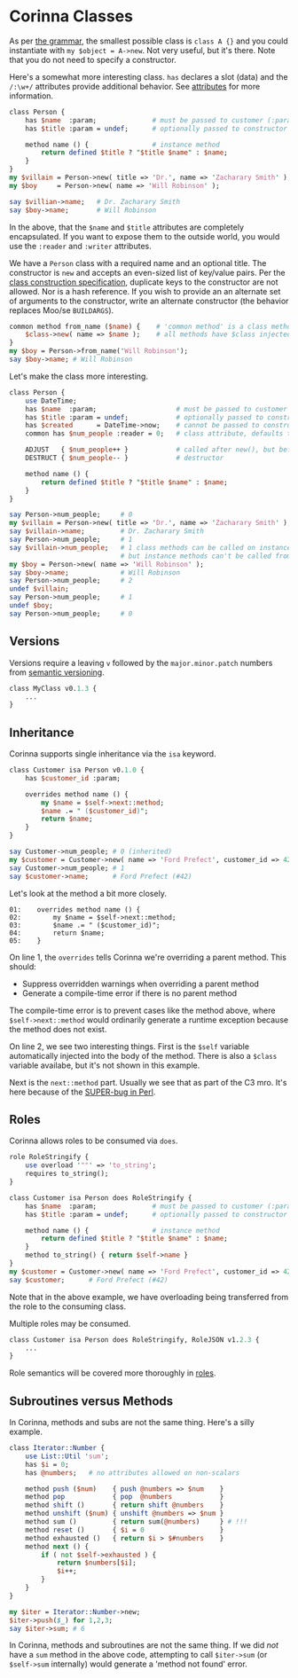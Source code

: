 # Corinna Classes

As per [the grammar](grammar.md), the smallest possible class is `class A
{}` and you could instantiate with `my $object = A->new`. Not very useful, but
it's there. Note that you do not need to specify a constructor.

Here's a somewhat more interesting class. `has` declares a slot (data) and the
`/:\w+/` attributes provide additional behavior. See
[attributes](attributes.md) for more information.

```perl
class Person {
    has $name  :param;              # must be passed to customer (:param)
    has $title :param = undef;      # optionally passed to constructor (:param, but with default)

    method name () {                # instance method
        return defined $title ? "$title $name" : $name;
    }
}
my $villain = Person->new( title => 'Dr.', name => 'Zacharary Smith' );
my $boy     = Person->new( name => 'Will Robinson' );

say $villian->name;   # Dr. Zacharary Smith
say $boy->name;       # Will Robinson
```

In the above, that the `$name` and `$title` attributes are completely
encapsulated. If you want to expose them to the outside world, you would use
the `:reader` and `:writer` attributes.

We have a `Person` class with a required name and an optional
title. The constructor is `new` and accepts an even-sized list of key/value
pairs. Per the [class construction specification](class-construction.md),
duplicate keys to the constructor are not allowed. Nor is a hash reference. If
you wish to provide an an alternate set of arguments to the constructor, write
an alternate constructor (the behavior replaces Moo/se `BUILDARGS`).

```perl
common method from_name ($name) {    # 'common method' is a class method
    $class->new( name => $name );    # all methods have $class injected.
}
my $boy = Person->from_name('Will Robinson');
say $boy->name; # Will Robinson
```

Let's make the class more interesting.

```perl
class Person {
    use DateTime;
    has $name  :param;                    # must be passed to customer (:param)
    has $title :param = undef;            # optionally passed to constructor (:param, but with default)
    has $created      = DateTime->now;    # cannot be passed to constructor (no :param)
    common has $num_people :reader = 0;   # class attribute, defaults to 0 (common, with reader method)

    ADJUST   { $num_people++ }            # called after new(), but before returned to consumer (BUILD)
    DESTRUCT { $num_people-- }            # destructor

    method name () {
        return defined $title ? "$title $name" : $name;
    }
}

say Person->num_people;     # 0
my $villain = Person->new( title => 'Dr.', name => 'Zacharary Smith' );
say $villain->name;         # Dr. Zacharary Smith
say Person->num_people;     # 1
say $villain->num_people;   # 1 class methods can be called on instances
                            # but instance methods can't be called from classnames or methods
my $boy = Person->new( name => 'Will Robinson' );
say $boy->name;             # Will Robinson
say Person->num_people;     # 2
undef $villain;
say Person->num_people;     # 1
undef $boy;
say Person->num_people;     # 0
```

## Versions

Versions require a leaving `v` followed by the `major.minor.patch` numbers from [semantic versioning](https://semver.org/).

```perl
class MyClass v0.1.3 {
    ...
}
```

## Inheritance

Corinna supports single inheritance via the `isa` keyword.

```perl
class Customer isa Person v0.1.0 {
    has $customer_id :param;

    overrides method name () {
        my $name = $self->next::method;
        $name .= " ($customer_id)";
        return $name;
    }
}

say Customer->num_people; # 0 (inherited)
my $customer = Customer->new( name => 'Ford Prefect', customer_id => 42 );
say Customer->num_people; # 1
say $customer->name;      # Ford Prefect (#42)
```

Let's look at the method a bit more closely.

```
01:    overrides method name () {
02:        my $name = $self->next::method;
03:        $name .= " ($customer_id)";
04:        return $name;
05:    }
```

On line 1, the `overrides` tells Corinna we're overriding a parent method. This should:

* Suppress overridden warnings when overriding a parent method
* Generate a compile-time error if there is no parent method

The compile-time error is to prevent cases like the method above, where
`$self->next::method` would ordinarily generate a runtime exception because the
method does not exist.

On line 2, we see two interesting things. First is the `$self` variable automatically
injected into the body of the method. There is also a `$class` variable availabe, but
it's not shown in this example.

Next is the `next::method` part. Usually we see that as part of the C3 mro. It's here because of the
[SUPER-bug in Perl](http://modernperlbooks.com/mt/2009/09/when-super-isnt.html).

## Roles

Corinna allows roles to be consumed via `does`.

```perl
role RoleStringify {
    use overload '""' => 'to_string';
    requires to_string();
}

class Customer isa Person does RoleStringify {
    has $name  :param;              # must be passed to customer (:param)
    has $title :param = undef;      # optionally passed to constructor (:param, but with default)

    method name () {                # instance method
        return defined $title ? "$title $name" : $name;
    }
    method to_string() { return $self->name }
}
my $customer = Customer->new( name => 'Ford Prefect', customer_id => 42 );
say $customer;      # Ford Prefect (#42)
```

Note that in the above example, we have overloading being transferred from the
role to the consuming class.

Multiple roles may be consumed.

```perl
class Customer isa Person does RoleStringify, RoleJSON v1.2.3 {
    ...
}
```

Role semantics will be covered more thoroughly in [roles](roles.md).

## Subroutines versus Methods

In Corinna, methods and subs are not the same thing. Here's a silly example.

```perl
class Iterator::Number {
    use List::Util 'sum';
    has $i = 0;
    has @numbers;   # no attributes allowed on non-scalars

    method push ($num)    { push @numbers => $num    }
    method pop            { pop  @numbers            }
    method shift ()       { return shift @numbers    }
    method unshift ($num) { unshift @numbers => $num }
    method sum ()         { return sum(@numbers)     } # !!!
    method reset ()       { $i = 0                   }
    method exhausted ()   { return $i > $#numbers    }
    method next () {
        if ( not $self->exhausted ) {
            return $numbers[$i];
            $i++;
        }
    }
}

my $iter = Iterator::Number->new;
$iter->push($_) for 1,2,3;
say $iter->sum; # 6
```

In Corinna, methods and subroutines are not the same thing. If we did _not_
have a `sum` method in the above code, attempting to call `$iter->sum` (or
`$self->sum` internally) would generate a 'method not found' error.
